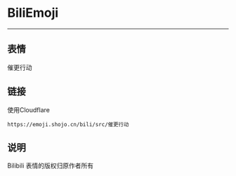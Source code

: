 # BiliEmoji
---
## 表情
催更行动
## 链接
使用Cloudflare
```
https://emoji.shojo.cn/bili/src/催更行动
```
## 说明
Bilibili 表情的版权归原作者所有
